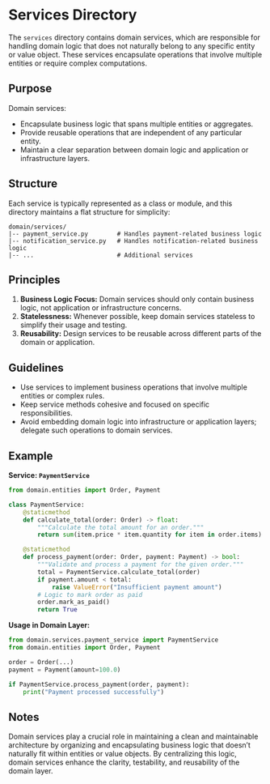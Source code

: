 # Services Directory

The `services` directory contains domain services, which are responsible for handling domain logic that does not naturally belong to any specific entity or value object. These services encapsulate operations that involve multiple entities or require complex computations.

## Purpose
Domain services:
- Encapsulate business logic that spans multiple entities or aggregates.
- Provide reusable operations that are independent of any particular entity.
- Maintain a clear separation between domain logic and application or infrastructure layers.

## Structure
Each service is typically represented as a class or module, and this directory maintains a flat structure for simplicity:

```
domain/services/
|-- payment_service.py        # Handles payment-related business logic
|-- notification_service.py   # Handles notification-related business logic
|-- ...                       # Additional services
```

## Principles
1. **Business Logic Focus:** Domain services should only contain business logic, not application or infrastructure concerns.
2. **Statelessness:** Whenever possible, keep domain services stateless to simplify their usage and testing.
3. **Reusability:** Design services to be reusable across different parts of the domain or application.

## Guidelines
- Use services to implement business operations that involve multiple entities or complex rules.
- Keep service methods cohesive and focused on specific responsibilities.
- Avoid embedding domain logic into infrastructure or application layers; delegate such operations to domain services.

## Example
**Service: `PaymentService`**
```python
from domain.entities import Order, Payment

class PaymentService:
    @staticmethod
    def calculate_total(order: Order) -> float:
        """Calculate the total amount for an order."""
        return sum(item.price * item.quantity for item in order.items)

    @staticmethod
    def process_payment(order: Order, payment: Payment) -> bool:
        """Validate and process a payment for the given order."""
        total = PaymentService.calculate_total(order)
        if payment.amount < total:
            raise ValueError("Insufficient payment amount")
        # Logic to mark order as paid
        order.mark_as_paid()
        return True
```

**Usage in Domain Layer:**
```python
from domain.services.payment_service import PaymentService
from domain.entities import Order, Payment

order = Order(...)
payment = Payment(amount=100.0)

if PaymentService.process_payment(order, payment):
    print("Payment processed successfully")
```

## Notes
Domain services play a crucial role in maintaining a clean and maintainable architecture by organizing and encapsulating business logic that doesn’t naturally fit within entities or value objects. By centralizing this logic, domain services enhance the clarity, testability, and reusability of the domain layer.


